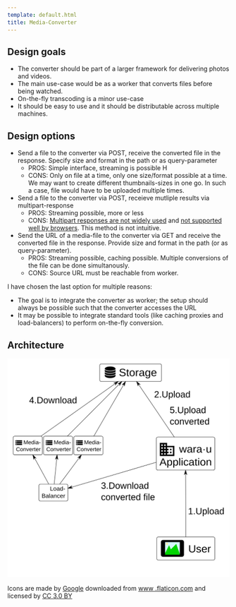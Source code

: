 ```yaml
---
template: default.html
title: Media-Converter
---
```


## Design goals

* The converter should be part of a larger framework for delivering photos and videos.
* The main use-case would be as a worker that converts files before being watched.
* On-the-fly transcoding is a minor use-case
* It should be easy to use and it should be distributable across multiple machines.

## Design options

* Send a file to the converter via POST, receive the converted file in the response. Specify size and format in the path or as query-parameter
    * PROS: Simple interface, streaming is possible            H
    * CONS: Only on file at a time, only one size/format possible at a time. We may want to create different thumbnails-sizes in one go. In such a case, 
            file would have to be uploaded multiple times.
* Send a file to the converter via POST, receieve mutliple results via multipart-response
    * PROS: Streaming possible, more or less
    * CONS: [Multipart responses are not widely used][buzilla-moz843508] and [not supported well by browsers][so-browser-support]. This method is not intuitive.
* Send the URL of a media-file to the converter via GET and receive the converted file in the response. Provide size and format in the path (or as 
query-parameter).
    * PROS: Streaming possible, caching possible. Multiple conversions of the file can be done simultanously. 
    * CONS: Source URL must be reachable from worker.

I have chosen the last option for multiple reasons:

* The goal is to integrate the converter as worker; the setup should always be possible such that the converter accesses the URL
* It may be possible to integrate standard tools (like caching proxies and load-balancers) to perform on-the-fly conversion.


## Architecture

![Converer architecture](converter-architecture.svg "Converer architecture")


<div>Icons are made by <a href="http://www.flaticon.com/authors/google" title="Google">Google</a> downloaded from <a href="http://www.flaticon.com" 
title="Flaticon">www
.flaticon.com</a> and licensed by <a href="http://creativecommons.org/licenses/by/3.0/" title="Creative Commons BY 3.0" target="_blank">CC 3.0 BY</a></div>



[buzilla-moz843508]: https://bugzilla.mozilla.org/show_bug.cgi?id=843508#c0
[so-browser-support]: http://stackoverflow.com/questions/1806228/browser-support-of-multipart-responses#answer-1829995